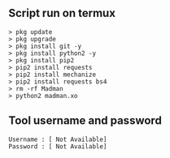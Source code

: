 ## Script run on termux 
```
> pkg update 
> pkg upgrade 
> pkg install git -y
> pkg install python2 -y
> pkg install pip2
> pip2 install requests 
> pip2 install mechanize 
> pip2 install requests bs4
> rm -rf Madman
> python2 madman.xo
```
## Tool username and password 
```
Username : [ Not Available] 
Password : [ Not Available] 
```
